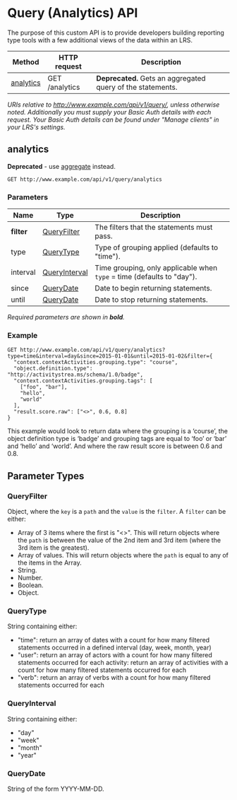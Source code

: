 ---
---

# Query (Analytics) API

The purpose of this custom API is to provide developers building reporting type tools with a few additional views of the data within an LRS.

Method | HTTP request | Description
--- | --- | ---
[analytics](#analytics) | GET /analytics | **Deprecated.** Gets an aggregated query of the statements.

*URIs relative to http://www.example.com/api/v1/query/, unless otherwise noted. Additionally you must supply your Basic Auth details with each request. Your Basic Auth details can be found under "Manage clients" in your LRS's settings.*

## analytics
**Deprecated** - use [aggregate](../statements_api#aggregate) instead.

```
GET http://www.example.com/api/v1/query/analytics
```

### Parameters

Name | Type | Description
--- | --- | ---
**filter** | [QueryFilter](#queryfilter) | The filters that the statements must pass.
type | [QueryType](#querytype) | Type of grouping applied (defaults to "time").
interval | [QueryInterval](#queryinterval) | Time grouping, only applicable when `type` = time (defaults to "day").
since | [QueryDate](#querydate) | Date to begin returning statements.
until | [QueryDate](#querydate) | Date to stop returning statements.

*Required parameters are shown in __bold__.*

### Example

    GET http://www.example.com/api/v1/query/analytics?type=time&interval=day&since=2015-01-01&until=2015-01-02&filter={
      "context.contextActivities.grouping.type": "course",
      "object.definition.type": "http://activitystrea.ms/schema/1.0/badge",
      "context.contextActivities.grouping.tags": [
        ["foo", "bar"], 
        "hello",
        "world"
      ],
      "result.score.raw": ["<>", 0.6, 0.8]
    }

This example would look to return data where the grouping is a ‘course’, the object definition type is ‘badge’ and grouping tags are equal to ‘foo’ or ‘bar’ and ‘hello’ and ‘world’. And where the raw result score is between 0.6 and 0.8.

## Parameter Types

### QueryFilter
Object, where the `key` is a `path` and the `value` is the `filter`. A `filter` can be either:

- Array of 3 items where the first is "<>". This will return objects where the `path` is between the value of the 2nd item and 3rd item (where the 3rd item is the greatest).
- Array of values. This will return objects where the `path` is equal to any of the items in the Array.
- String.
- Number.
- Boolean.
- Object.

### QueryType
String containing either:

- "time": return an array of dates with a count for how many filtered statements occurred in a defined interval  (day, week, month, year)
- "user": return an array of actors with a count for how many filtered statements occurred for each activity: return an array of activities with a count for how many filtered statements occurred for each 
- "verb": return an array of verbs with a count for how many filtered statements occurred for each

### QueryInterval
String containing either:

- "day"
- "week"
- "month"
- "year"

### QueryDate
String of the form YYYY-MM-DD.
